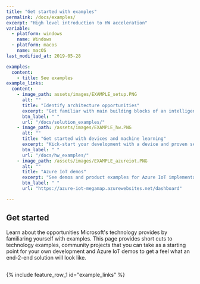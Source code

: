 ```yaml
---
title: "Get started with examples"
permalink: /docs/examples/
excerpt: "High level introduction to HW acceleration"
variable:
  - platform: windows
    name: Windows
  - platform: macos
    name: macOS
last_modified_at: 2019-05-28

examples:
  content:
    - title: See examples
example_links:
  content:
    - image_path: assets/images/EXAMPLE_setup.PNG
      alt: ""
      title: "Identify architecture opportunities"
      excerpt: "Get familiar with main building blocks of an intelligent edge solutions and get familiar with high level hardware architecture options"
      btn_label: " "
      url: "/docs/solution_examples/"
    - image_path: /assets/images/EXAMPLE_hw.PNG
      alt: ""
      title: "Get started with devices and machine learning"
      excerpt: "Kick-start your development with a device and proven setup for machine learning."
      btn_label: " "
      url: "/docs/hw_examples/"
    - image_path: /assets/images/EXAMPLE_azureiot.PNG
      alt: ""
      title: "Azure IoT demos"
      excerpt: "See demos and product examples for Azure IoT implementations"
      btn_label: " "
      url: "https://azure-iot-megamap.azurewebsites.net/dashboard"     

---
```


## Get started

Learn about the opportunities Microsoft's technology provides by familiaring yourself with examples. This page provides short cuts to technology examples, community projects that you can take as a starting point for your own development and Azure IoT demos to get a feel what an end-2-end solution will look like.

<div class="white">
<div class="feature__wrapper">
    <h2 style="text-align: center;" class="landing-page-videos-title"></h2>
    <div class="landing-page-videos">
{% include feature_row_1 id="example_links" %}
  </div>
</div>
</div>